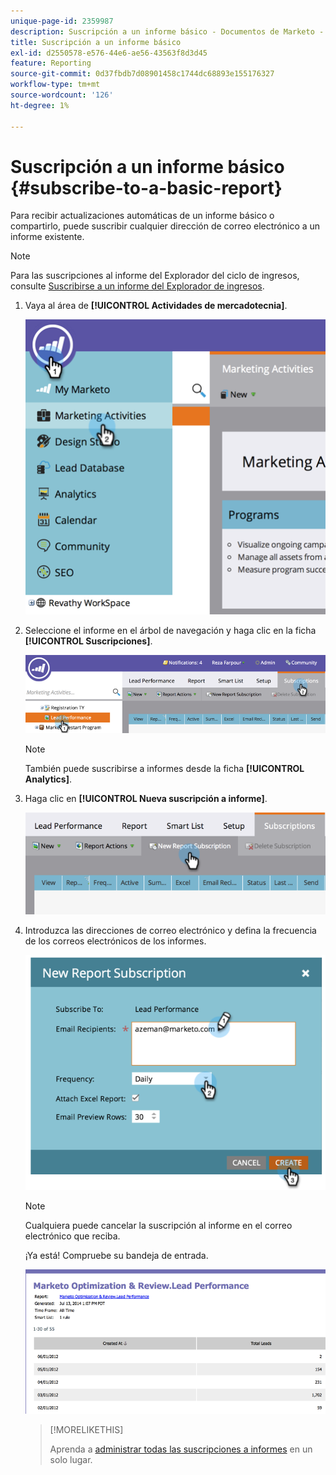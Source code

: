 ```yaml
---
unique-page-id: 2359987
description: Suscripción a un informe básico - Documentos de Marketo - Documentación del producto
title: Suscripción a un informe básico
exl-id: d2550578-e576-44e6-ae56-43563f8d3d45
feature: Reporting
source-git-commit: 0d37fbdb7d08901458c1744dc68893e155176327
workflow-type: tm+mt
source-wordcount: '126'
ht-degree: 1%

---
```


# Suscripción a un informe básico {#subscribe-to-a-basic-report}

Para recibir actualizaciones automáticas de un informe básico o compartirlo, puede suscribir cualquier dirección de correo electrónico a un informe existente.

>[!NOTE]
>
>Para las suscripciones al informe del Explorador del ciclo de ingresos, consulte [Suscribirse a un informe del Explorador de ingresos](/help/marketo/product-docs/reporting/revenue-cycle-analytics/revenue-explorer/subscribe-to-a-revenue-explorer-report.md).

1. Vaya al área de **[!UICONTROL Actividades de mercadotecnia]**.

   ![](assets/image2014-9-16-10-3a31-3a54.png)

1. Seleccione el informe en el árbol de navegación y haga clic en la ficha **[!UICONTROL Suscripciones]**.

   ![](assets/image2014-9-16-10-3a32-3a1.png)

   >[!NOTE]
   >
   >También puede suscribirse a informes desde la ficha **[!UICONTROL Analytics]**.

1. Haga clic en **[!UICONTROL Nueva suscripción a informe]**.

   ![](assets/image2014-9-16-10-3a32-3a24.png)

1. Introduzca las direcciones de correo electrónico y defina la frecuencia de los correos electrónicos de los informes.

   ![](assets/image2014-9-16-10-3a32-3a31.png)

   >[!NOTE]
   >
   >Cualquiera puede cancelar la suscripción al informe en el correo electrónico que reciba.

   ¡Ya está! Compruebe su bandeja de entrada.

   ![](assets/image2014-9-16-10-3a32-3a49.png)

   >[!MORELIKETHIS]
   >
   >Aprenda a [administrar todas las suscripciones a informes](/help/marketo/product-docs/reporting/basic-reporting/report-subscriptions/manage-report-subscriptions.md) en un solo lugar.
